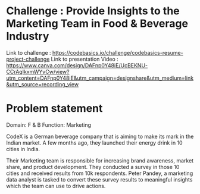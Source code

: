 # Challenge : Provide Insights to the Marketing Team in Food & Beverage Industry
Link to challenge : https://codebasics.io/challenge/codebasics-resume-project-challenge
Link to presentation Video : https://www.canva.com/design/DAFnp0Y48iE/UcBEKNU-CCrAqIkxmWYvCw/view?utm_content=DAFnp0Y48iE&utm_campaign=designshare&utm_medium=link&utm_source=recording_view
# Problem statement
Domain: F & B   Function: Marketing  

CodeX is a German beverage company that is aiming to make its mark in the Indian market. A few months ago, they launched their energy drink in 10 cities in India.

Their Marketing team is responsible for increasing brand awareness, market share, and product development. They conducted a survey in those 10 cities and received results from 10k respondents. Peter Pandey, a marketing data analyst is tasked to convert these survey results to meaningful insights which the team can use to drive actions.


